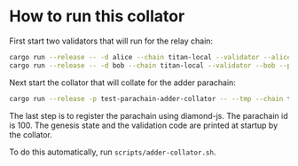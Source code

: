 # How to run this collator

First start two validators that will run for the relay chain:
```sh
cargo run --release -- -d alice --chain titan-local --validator --alice --port 50551
cargo run --release -- -d bob --chain titan-local --validator --bob --port 50552
```

Next start the collator that will collate for the adder parachain:
```sh
cargo run --release -p test-parachain-adder-collator -- --tmp --chain titan-local --port 50553
```

The last step is to register the parachain using diamond-js. The parachain id is
100. The genesis state and the validation code are printed at startup by the collator.

To do this automatically, run `scripts/adder-collator.sh`.
